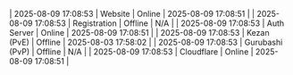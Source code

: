 | 2025-08-09 17:08:53 | Website | Online | 2025-08-09 17:08:51 |
| 2025-08-09 17:08:53 | Registration | Offline | N/A |
| 2025-08-09 17:08:53 | Auth Server | Online | 2025-08-09 17:08:51 |
| 2025-08-09 17:08:53 | Kezan (PvE) | Offline | 2025-08-03 17:58:02 |
| 2025-08-09 17:08:53 | Gurubashi (PvP) | Offline | N/A |
| 2025-08-09 17:08:53 | Cloudflare | Online | 2025-08-09 17:08:51 |
